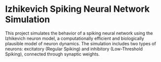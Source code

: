 # Izhikevich Spiking Neural Network Simulation

This project simulates the behavior of a spiking neural network using the Izhikevich neuron model, a computationally efficient and biologically plausible model of neuron dynamics. The simulation includes two types of neurons: excitatory (Regular Spiking) and inhibitory (Low-Threshold Spiking), connected through synaptic weights.